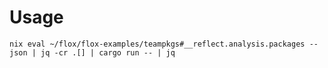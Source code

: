 # Usage

```shell
nix eval ~/flox/flox-examples/teampkgs#__reflect.analysis.packages --json | jq -cr .[] | cargo run -- | jq
```
